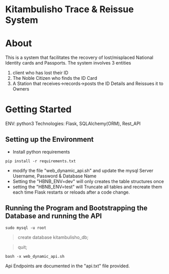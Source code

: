 # Kitambulisho Trace & Reissue System
# About
This is a system that facilitates the recovery of lost/misplaced National Identity cards and Passports.
The system involves 3 entities 
1. client who has lost their ID
2. The Noble Citizen who finds the ID Card 
3. A Station that receives->records->posts the ID Details and Reissues it to Owners

# Getting Started
ENV: python3
Technologies: Flask, SQLAlchemy(ORM), Rest_API

## Setting up the Environment
 - Install python requirements 
 ```
 pip install -r requirements.txt
 ```
 - modify the file "web_dynamic_api.sh" and update the mysql Server Username, Password & Database Name
 - Setting the "HBNB_ENV=dev" will only creates the table structures once
 - setting the "HBNB_ENV=test" will Truncate all tables and recreate them each time Flask restarts or reloads after a code change.
 
## Running the Program and Bootstrapping the Database and running the API
```
sudo mysql -u root
```
> create database kitambulisho_db;

>quit;

```
bash -x web_dynamic_api.sh
```

Api Endpoints are documented in the "api.txt" file provided.
 
